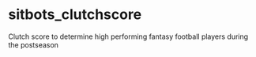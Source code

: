# sitbots_clutchscore
Clutch score to determine high performing fantasy football players during the postseason
